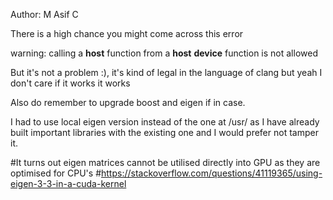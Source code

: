 Author: M Asif C

There is a high chance you might come across this error

warning: calling a __host__ function from a __host__ __device__ function is not allowed

But it's not a problem :), it's kind of legal in the language of clang but yeah I don't care if it works it works


Also do remember to upgrade boost and eigen if in case.

I had to use local eigen version instead of the one at /usr/ as I have already built important libraries with the existing one and
I would prefer not tamper it.


#It turns out eigen matrices cannot be utilised directly into GPU as they are optimised for CPU's
#https://stackoverflow.com/questions/41119365/using-eigen-3-3-in-a-cuda-kernel

